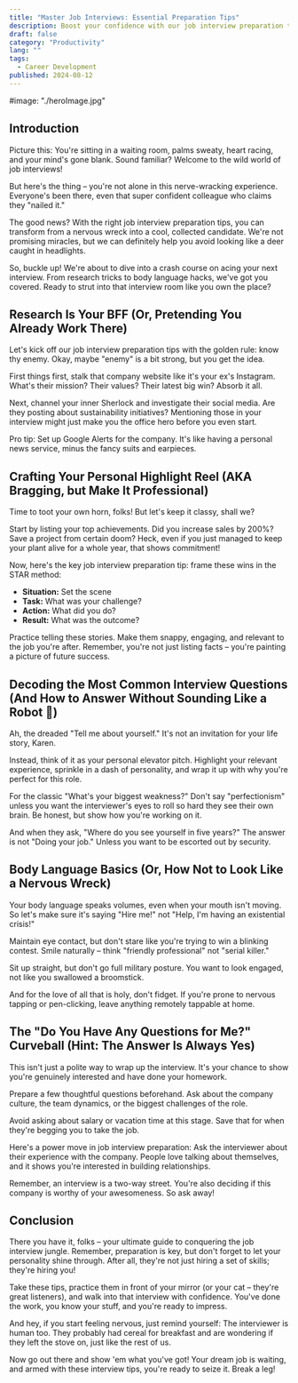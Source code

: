 ```yaml
---
title: "Master Job Interviews: Essential Preparation Tips"
description: Boost your confidence with our job interview preparation tips. Learn research tricks, perfect your pitch, and nail those tricky questions. Get ready to impress!
draft: false
category: "Productivity"
lang: ""
tags:
  - Career Development
published: 2024-08-12
---
```


<!-- ![Hero Image](./heroImage.jpg) -->
#image: "./heroImage.jpg"

## Introduction

Picture this: You're sitting in a waiting room, palms sweaty, heart racing, and your mind's gone blank. Sound familiar? Welcome to the wild world of job interviews!

But here's the thing – you're not alone in this nerve-wracking experience. Everyone's been there, even that super confident colleague who claims they "nailed it."

The good news? With the right job interview preparation tips, you can transform from a nervous wreck into a cool, collected candidate. We're not promising miracles, but we can definitely help you avoid looking like a deer caught in headlights.


So, buckle up! We're about to dive into a crash course on acing your next interview. From research tricks to body language hacks, we've got you covered. Ready to strut into that interview room like you own the place?

## Research Is Your BFF (Or, Pretending You Already Work There)

Let's kick off our job interview preparation tips with the golden rule: know thy enemy. Okay, maybe "enemy" is a bit strong, but you get the idea.

First things first, stalk that company website like it's your ex's Instagram. What's their mission? Their values? Their latest big win? Absorb it all.

Next, channel your inner Sherlock and investigate their social media. Are they posting about sustainability initiatives? Mentioning those in your interview might just make you the office hero before you even start.

Pro tip: Set up Google Alerts for the company. It's like having a personal news service, minus the fancy suits and earpieces.

## Crafting Your Personal Highlight Reel (AKA Bragging, but Make It Professional)

Time to toot your own horn, folks! But let's keep it classy, shall we?

Start by listing your top achievements. Did you increase sales by 200%? Save a project from certain doom? Heck, even if you just managed to keep your plant alive for a whole year, that shows commitment!

Now, here's the key job interview preparation tip: frame these wins in the STAR method:

- **Situation:** Set the scene
- **Task:** What was your challenge?
- **Action:** What did you do?
- **Result:** What was the outcome?

Practice telling these stories. Make them snappy, engaging, and relevant to the job you're after. Remember, you're not just listing facts – you're painting a picture of future success.

## Decoding the Most Common Interview Questions (And How to Answer Without Sounding Like a Robot 🤖)

Ah, the dreaded "Tell me about yourself." It's not an invitation for your life story, Karen.

Instead, think of it as your personal elevator pitch. Highlight your relevant experience, sprinkle in a dash of personality, and wrap it up with why you're perfect for this role.

For the classic "What's your biggest weakness?" Don't say "perfectionism" unless you want the interviewer's eyes to roll so hard they see their own brain. Be honest, but show how you're working on it.

And when they ask, "Where do you see yourself in five years?" The answer is not "Doing your job." Unless you want to be escorted out by security.

## Body Language Basics (Or, How Not to Look Like a Nervous Wreck)

Your body language speaks volumes, even when your mouth isn't moving. So let's make sure it's saying "Hire me!" not "Help, I'm having an existential crisis!"

Maintain eye contact, but don't stare like you're trying to win a blinking contest. Smile naturally – think "friendly professional" not "serial killer."

Sit up straight, but don't go full military posture. You want to look engaged, not like you swallowed a broomstick.

And for the love of all that is holy, don't fidget. If you're prone to nervous tapping or pen-clicking, leave anything remotely tappable at home.

## The "Do You Have Any Questions for Me?" Curveball (Hint: The Answer Is Always Yes)

This isn't just a polite way to wrap up the interview. It's your chance to show you're genuinely interested and have done your homework.

Prepare a few thoughtful questions beforehand. Ask about the company culture, the team dynamics, or the biggest challenges of the role.

Avoid asking about salary or vacation time at this stage. Save that for when they're begging you to take the job.

Here's a power move in job interview preparation: Ask the interviewer about their experience with the company. People love talking about themselves, and it shows you're interested in building relationships.

Remember, an interview is a two-way street. You're also deciding if this company is worthy of your awesomeness. So ask away!

## Conclusion

There you have it, folks – your ultimate guide to conquering the job interview jungle. Remember, preparation is key, but don't forget to let your personality shine through. After all, they're not just hiring a set of skills; they're hiring you!

Take these tips, practice them in front of your mirror (or your cat – they're great listeners), and walk into that interview with confidence. You've done the work, you know your stuff, and you're ready to impress.

And hey, if you start feeling nervous, just remind yourself: The interviewer is human too. They probably had cereal for breakfast and are wondering if they left the stove on, just like the rest of us.

Now go out there and show 'em what you've got! Your dream job is waiting, and armed with these interview tips, you're ready to seize it. Break a leg!
